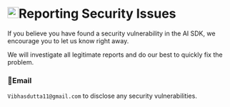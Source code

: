 # <img src="https://raw.githubusercontent.com/Tarikul-Islam-Anik/Animated-Fluent-Emojis/master/Emojis/Objects/Shield.png" alt="Shield" width="25" height="25" />Reporting Security Issues

If you believe you have found a security vulnerability in the AI SDK, we encourage you to let us know right away.

We will investigate all legitimate reports and do our best to quickly fix the problem.

### 📧Email 
`Vibhasdutta11@gmail.com` to disclose any security vulnerabilities.
